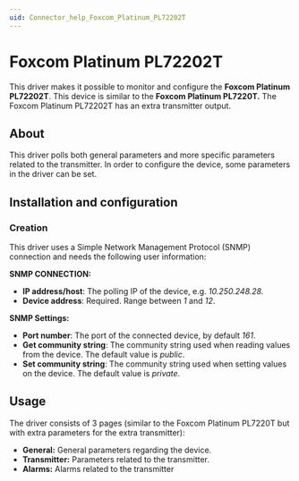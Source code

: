 ```yaml
---
uid: Connector_help_Foxcom_Platinum_PL72202T
---
```


# Foxcom Platinum PL72202T

This driver makes it possible to monitor and configure the **Foxcom Platinum PL72202T**. This device is similar to the **Foxcom Platinum PL7220T.** The Foxcom Platinum PL72202T has an extra transmitter output.

## About

This driver polls both general parameters and more specific parameters related to the transmitter. In order to configure the device, some parameters in the driver can be set.

## Installation and configuration

### Creation

This driver uses a Simple Network Management Protocol (SNMP) connection and needs the following user information:

**SNMP CONNECTION:**

- **IP address/host**: The polling IP of the device, e.g. *10.250.248.28.*
- **Device address**: Required. Range between *1* and *12*.

**SNMP Settings:**

- **Port number**: The port of the connected device, by default *161*.
- **Get community string**: The community string used when reading values from the device. The default value is *public*.
- **Set community string**: The community string used when setting values on the device. The default value is *private*.

## Usage

The driver consists of 3 pages (similar to the Foxcom Platinum PL7220T but with extra parameters for the extra transmitter):

- **General:** General parameters regarding the device.
- **Transmitter:** Parameters related to the transmitter.
- **Alarms:** Alarms related to the transmitter
